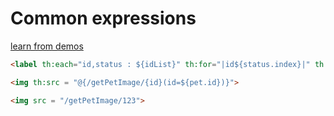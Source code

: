 # Common expressions

[learn from demos](http://itutorial.thymeleaf.org/)

```html
<label th:each="id,status : ${idList}" th:for="|id${status.index}|" th:text="${id.id}"></label>
```

```html
<img th:src = "@{/getPetImage/{id}(id=${pet.id})}">

<img src = "/getPetImage/123">
```